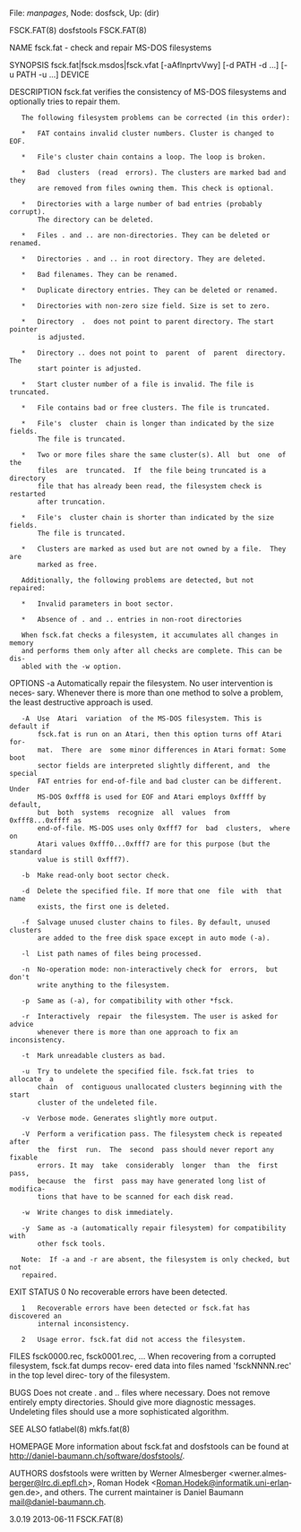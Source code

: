 File: *manpages*,  Node: dosfsck,  Up: (dir)

FSCK.FAT(8)                       dosfstools                       FSCK.FAT(8)



NAME
       fsck.fat - check and repair MS-DOS filesystems


SYNOPSIS
       fsck.fat|fsck.msdos|fsck.vfat [-aAflnprtvVwy] [-d PATH -d ...] [-u PATH
       -u ...] DEVICE


DESCRIPTION
       fsck.fat verifies the consistency of MS-DOS filesystems and  optionally
       tries to repair them.

       The following filesystem problems can be corrected (in this order):

       *   FAT contains invalid cluster numbers. Cluster is changed to EOF.

       *   File's cluster chain contains a loop. The loop is broken.

       *   Bad  clusters  (read  errors). The clusters are marked bad and they
           are removed from files owning them. This check is optional.

       *   Directories with a large number of bad entries (probably  corrupt).
           The directory can be deleted.

       *   Files . and .. are non-directories. They can be deleted or renamed.

       *   Directories . and .. in root directory. They are deleted.

       *   Bad filenames. They can be renamed.

       *   Duplicate directory entries. They can be deleted or renamed.

       *   Directories with non-zero size field. Size is set to zero.

       *   Directory  .  does not point to parent directory. The start pointer
           is adjusted.

       *   Directory .. does not point to  parent  of  parent  directory.  The
           start pointer is adjusted.

       *   Start cluster number of a file is invalid. The file is truncated.

       *   File contains bad or free clusters. The file is truncated.

       *   File's  cluster  chain is longer than indicated by the size fields.
           The file is truncated.

       *   Two or more files share the same cluster(s). All  but  one  of  the
           files  are  truncated.  If  the file being truncated is a directory
           file that has already been read, the filesystem check is  restarted
           after truncation.

       *   File's  cluster chain is shorter than indicated by the size fields.
           The file is truncated.

       *   Clusters are marked as used but are not owned by a file.  They  are
           marked as free.

       Additionally, the following problems are detected, but not repaired:

       *   Invalid parameters in boot sector.

       *   Absence of . and .. entries in non-root directories

       When fsck.fat checks a filesystem, it accumulates all changes in memory
       and performs them only after all checks are complete. This can be  dis‐
       abled with the -w option.


OPTIONS
       -a  Automatically repair the filesystem. No user intervention is neces‐
           sary. Whenever there is more than one method to  solve  a  problem,
           the least destructive approach is used.

       -A  Use  Atari  variation  of the MS-DOS filesystem. This is default if
           fsck.fat is run on an Atari, then this option turns off Atari  for‐
           mat.  There  are  some minor differences in Atari format: Some boot
           sector fields are interpreted slightly different, and  the  special
           FAT entries for end-of-file and bad cluster can be different. Under
           MS-DOS 0xfff8 is used for EOF and Atari employs 0xffff by  default,
           but  both  systems  recognize  all  values  from 0xfff8...0xffff as
           end-of-file. MS-DOS uses only 0xfff7 for  bad  clusters,  where  on
           Atari values 0xfff0...0xfff7 are for this purpose (but the standard
           value is still 0xfff7).

       -b  Make read-only boot sector check.

       -d  Delete the specified file. If more that one  file  with  that  name
           exists, the first one is deleted.

       -f  Salvage unused cluster chains to files. By default, unused clusters
           are added to the free disk space except in auto mode (-a).

       -l  List path names of files being processed.

       -n  No-operation mode: non-interactively check for  errors,  but  don't
           write anything to the filesystem.

       -p  Same as (-a), for compatibility with other *fsck.

       -r  Interactively  repair  the filesystem. The user is asked for advice
           whenever there is more than one approach to fix an inconsistency.

       -t  Mark unreadable clusters as bad.

       -u  Try to undelete the specified file. fsck.fat tries  to  allocate  a
           chain  of  contiguous unallocated clusters beginning with the start
           cluster of the undeleted file.

       -v  Verbose mode. Generates slightly more output.

       -V  Perform a verification pass. The filesystem check is repeated after
           the  first  run.  The  second  pass should never report any fixable
           errors. It may  take  considerably  longer  than  the  first  pass,
           because  the  first  pass may have generated long list of modifica‐
           tions that have to be scanned for each disk read.

       -w  Write changes to disk immediately.

       -y  Same as -a (automatically repair filesystem) for compatibility with
           other fsck tools.

       Note:  If -a and -r are absent, the filesystem is only checked, but not
       repaired.


EXIT STATUS
       0   No recoverable errors have been detected.

       1   Recoverable errors have been detected or fsck.fat has discovered an
           internal inconsistency.

       2   Usage error. fsck.fat did not access the filesystem.


FILES
       fsck0000.rec, fsck0001.rec, ...
           When  recovering from a corrupted filesystem, fsck.fat dumps recov‐
           ered data into files named 'fsckNNNN.rec' in the top  level  direc‐
           tory of the filesystem.


BUGS
       Does  not  create  .  and  ..  files  where  necessary. Does not remove
       entirely empty  directories.  Should  give  more  diagnostic  messages.
       Undeleting files should use a more sophisticated algorithm.


SEE ALSO
       fatlabel(8)
       mkfs.fat(8)


HOMEPAGE
       More  information  about  fsck.fat  and  dosfstools  can  be  found  at
       <http://daniel-baumann.ch/software/dosfstools/>.


AUTHORS
       dosfstools  were   written   by   Werner   Almesberger   <werner.almes‐
       berger@lrc.di.epfl.ch>,  Roman Hodek <Roman.Hodek@informatik.uni-erlan‐
       gen.de>,  and  others.  The  current  maintainer  is   Daniel   Baumann
       <mail@daniel-baumann.ch>.



3.0.19                            2013-06-11                       FSCK.FAT(8)
